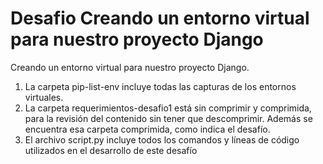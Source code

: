 # Desafio Creando un entorno virtual para nuestro proyecto Django
Creando un entorno virtual para nuestro proyecto Django.

1) La carpeta pip-list-env incluye todas las capturas de los entornos virtuales.
2) La carpeta requerimientos-desafio1 está sin comprimir y comprimida, para la revisión del contenido sin tener que descomprimir.
    Además se encuentra esa carpeta comprimida, como indica el desafío.
3) El archivo script.py incluye todos los comandos y líneas de código utilizados en el desarrollo de este desafío
